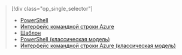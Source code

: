 > [!div class="op_single_selector"]
> * [PowerShell](../articles/virtual-machines/windows/multiple-nics.md)
> * [Интерфейс командной строки Azure](../articles/virtual-machines/linux/multiple-nics.md)
> * [Шаблон](../articles/virtual-network/virtual-network-deploy-multinic-arm-template.md)
> * [PowerShell (классическая модель)](../articles/virtual-network/virtual-network-deploy-multinic-classic-ps.md)
> * [Интерфейс командной строки Azure (классическая модель)](../articles/virtual-network/virtual-network-deploy-multinic-classic-cli.md)

